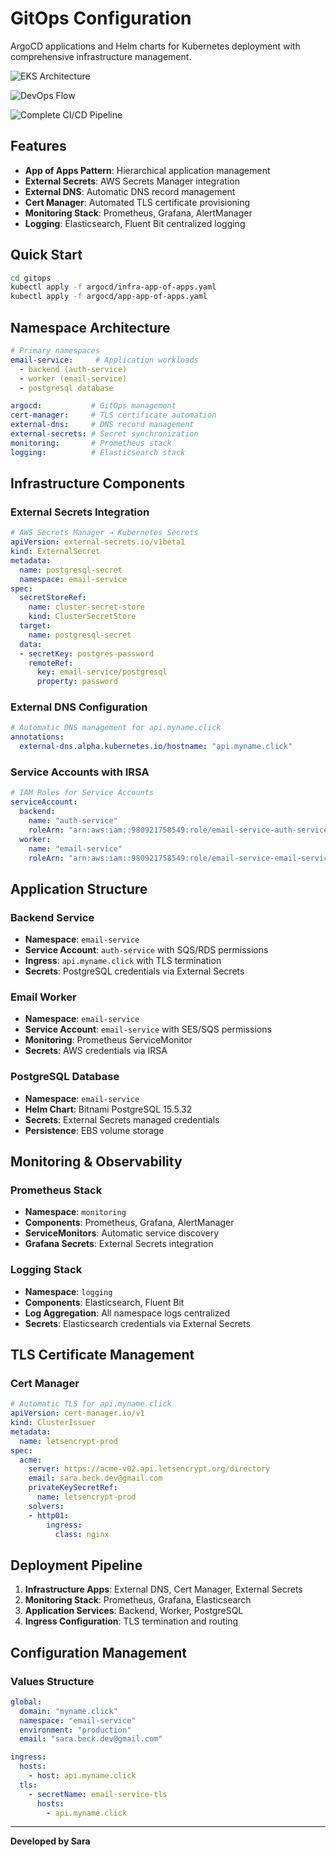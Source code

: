 # GitOps Configuration

ArgoCD applications and Helm charts for Kubernetes deployment with comprehensive infrastructure management.

![EKS Architecture](../diagrams/eks.png)

![DevOps Flow](../diagrams/devops_flow.png)

![Complete CI/CD Pipeline](../diagrams/full_ci.png)

## Features

- **App of Apps Pattern**: Hierarchical application management
- **External Secrets**: AWS Secrets Manager integration
- **External DNS**: Automatic DNS record management
- **Cert Manager**: Automated TLS certificate provisioning
- **Monitoring Stack**: Prometheus, Grafana, AlertManager
- **Logging**: Elasticsearch, Fluent Bit centralized logging

## Quick Start

```bash
cd gitops
kubectl apply -f argocd/infra-app-of-apps.yaml
kubectl apply -f argocd/app-app-of-apps.yaml
```

## Namespace Architecture

```yaml
# Primary namespaces
email-service:     # Application workloads
  - backend (auth-service)
  - worker (email-service)  
  - postgresql database

argocd:           # GitOps management
cert-manager:     # TLS certificate automation
external-dns:     # DNS record management
external-secrets: # Secret synchronization
monitoring:       # Prometheus stack
logging:          # Elasticsearch stack
```

## Infrastructure Components

### External Secrets Integration
```yaml
# AWS Secrets Manager → Kubernetes Secrets
apiVersion: external-secrets.io/v1beta1
kind: ExternalSecret
metadata:
  name: postgresql-secret
  namespace: email-service
spec:
  secretStoreRef:
    name: cluster-secret-store
    kind: ClusterSecretStore
  target:
    name: postgresql-secret
  data:
  - secretKey: postgres-password
    remoteRef:
      key: email-service/postgresql
      property: password
```

### External DNS Configuration
```yaml
# Automatic DNS management for api.myname.click
annotations:
  external-dns.alpha.kubernetes.io/hostname: "api.myname.click"
```

### Service Accounts with IRSA
```yaml
# IAM Roles for Service Accounts
serviceAccount:
  backend:
    name: "auth-service"
    roleArn: "arn:aws:iam::980921758549:role/email-service-auth-service-role"
  worker:
    name: "email-service"
    roleArn: "arn:aws:iam::980921758549:role/email-service-email-service-role"
```

## Application Structure

### Backend Service
- **Namespace**: `email-service`
- **Service Account**: `auth-service` with SQS/RDS permissions
- **Ingress**: `api.myname.click` with TLS termination
- **Secrets**: PostgreSQL credentials via External Secrets

### Email Worker
- **Namespace**: `email-service`
- **Service Account**: `email-service` with SES/SQS permissions
- **Monitoring**: Prometheus ServiceMonitor
- **Secrets**: AWS credentials via IRSA

### PostgreSQL Database
- **Namespace**: `email-service`
- **Helm Chart**: Bitnami PostgreSQL 15.5.32
- **Secrets**: External Secrets managed credentials
- **Persistence**: EBS volume storage

## Monitoring & Observability

### Prometheus Stack
- **Namespace**: `monitoring`
- **Components**: Prometheus, Grafana, AlertManager
- **ServiceMonitors**: Automatic service discovery
- **Grafana Secrets**: External Secrets integration

### Logging Stack
- **Namespace**: `logging`
- **Components**: Elasticsearch, Fluent Bit
- **Log Aggregation**: All namespace logs centralized
- **Secrets**: Elasticsearch credentials via External Secrets

## TLS Certificate Management

### Cert Manager
```yaml
# Automatic TLS for api.myname.click
apiVersion: cert-manager.io/v1
kind: ClusterIssuer
metadata:
  name: letsencrypt-prod
spec:
  acme:
    server: https://acme-v02.api.letsencrypt.org/directory
    email: sara.beck.dev@gmail.com
    privateKeySecretRef:
      name: letsencrypt-prod
    solvers:
    - http01:
        ingress:
          class: nginx
```

## Deployment Pipeline

1. **Infrastructure Apps**: External DNS, Cert Manager, External Secrets
2. **Monitoring Stack**: Prometheus, Grafana, Elasticsearch
3. **Application Services**: Backend, Worker, PostgreSQL
4. **Ingress Configuration**: TLS termination and routing

## Configuration Management

### Values Structure
```yaml
global:
  domain: "myname.click"
  namespace: "email-service"
  environment: "production"
  email: "sara.beck.dev@gmail.com"

ingress:
  hosts:
    - host: api.myname.click
  tls:
    - secretName: email-service-tls
      hosts:
        - api.myname.click
```

---

**Developed by Sara**